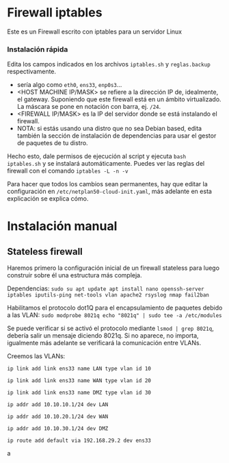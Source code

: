 # Firewall iptables
Este es un Firewall escrito con iptables para un servidor Linux

### Instalación rápida
Edita los campos indicados en los archivos `iptables.sh` y `reglas.backup` respectivamente.

* <TU INTERFAZ> sería algo como `eth0`, `ens33`, `enp0s3`...
* <HOST MACHINE IP/MASK> se refiere a la dirección IP de, idealmente, el gateway. Suponiendo que este firewall está en un ámbito virtualizado. La máscara se pone en notación con barra, ej. `/24`.
* <FIREWALL IP/MASK> es la IP del servidor donde se está instalando el firewall.
* NOTA: si estás usando una distro que no sea Debian based, edita también la sección de instalación de dependencias para usar el gestor de paquetes de tu distro.

Hecho esto, dale permisos de ejecución al script y ejecuta `bash iptables.sh` y se instalará automáticamente. Puedes ver las reglas del firewall con el comando `iptables -L -n -v`

Para hacer que todos los cambios sean permanentes, hay que editar la configuración en `/etc/netplan50-cloud-init.yaml`, más adelante en esta explicación se explica cómo.

# Instalación manual

## Stateless firewall
Haremos primero la configuración inicial de un firewall stateless para luego construir sobre él una estructura más compleja.

Dependencias:
`sudo su
apt update
apt install nano openssh-server iptables iputils-ping net-tools vlan apache2 rsyslog nmap fail2ban`

Habilitamos el protocolo dot1Q para el encapsulamiento de paquetes debido a las VLAN:
`sudo modprobe 8021q
echo "8021q" | sudo tee -a /etc/modules`

Se puede verificar si se activó el protocolo mediante `lsmod | grep 8021q`, debería salir un mensaje diciendo 8021q. Si no aparece, no importa, igualmente más adelante se verificará la comunicación entre VLANs.

Creemos las VLANs:

`ip link add link ens33 name LAN type vlan id 10`

`ip link add link ens33 name WAN type vlan id 20`

`ip link add link ens33 name DMZ type vlan id 30`

`ip addr add 10.10.10.1/24 dev LAN`

`ip addr add 10.10.20.1/24 dev WAN`

`ip addr add 10.10.30.1/24 dev DMZ`

`ip route add default via 192.168.29.2 dev ens33`

a
